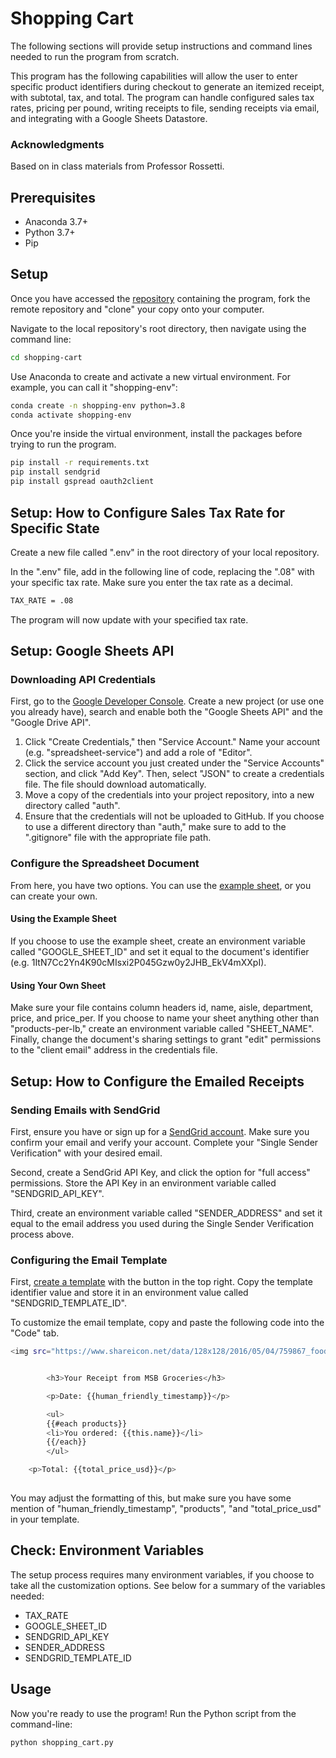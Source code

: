 # Shopping Cart
The following sections will provide setup instructions and command lines needed to run the program from scratch.

This program has the following capabilities will allow the user to enter specific product identifiers during checkout to generate an itemized receipt, with subtotal, tax, and total. The program can handle configured sales tax rates, pricing per pound, writing receipts to file, sending receipts via email, and integrating with a Google Sheets Datastore.

### Acknowledgments
Based on in class materials from Professor Rossetti. 

## Prerequisites

+ Anaconda 3.7+
+ Python 3.7+
+ Pip

## Setup
Once you have accessed the [repository](https://github.com/sarahmardjuki/shopping-cart) containing the program, fork the remote repository and "clone" your copy onto your computer. 

Navigate to the local repository's root directory, then navigate using the command line:

```sh
cd shopping-cart
```

Use Anaconda to create and activate a new virtual environment. For example, you can call it "shopping-env":

```sh
conda create -n shopping-env python=3.8 
conda activate shopping-env
```

Once you're inside the virtual environment, install the packages before trying to run the program. 

```sh
pip install -r requirements.txt
pip install sendgrid
pip install gspread oauth2client
```

## Setup: How to Configure Sales Tax Rate for Specific State
Create a new file called ".env" in the root directory of your local repository. 

In the ".env" file, add in the following line of code, replacing the ".08" with your specific tax rate. Make sure you enter the tax rate as a decimal.
```sh
TAX_RATE = .08
```

The program will now update with your specified tax rate.

## Setup: Google Sheets API

### Downloading API Credentials
First, go to the [Google Developer Console](https://console.developers.google.com/cloud-resource-manager). Create a new project (or use one you already have), search and enable both the "Google Sheets API" and the "Google Drive API". 

1. Click "Create Credentials," then "Service Account." Name your account (e.g. "spreadsheet-service") and add a role of "Editor".
2. Click the service account you just created under the "Service Accounts" section, and click "Add Key". Then, select "JSON" to create a credentials file. The file should download automatically.
3. Move a copy of the credentials into your project repository, into a new directory called "auth".
4. Ensure that the credentials will not be uploaded to GitHub. If you choose to use a different directory than "auth," make sure to add to the ".gitignore" file with the appropriate file path. 

### Configure the Spreadsheet Document
From here, you have two options. You can use the [example sheet](https://docs.google.com/spreadsheets/d/1ItN7Cc2Yn4K90cMIsxi2P045Gzw0y2JHB_EkV4mXXpI/edit?pli=1#gid=1279928033), or you can create your own. 

#### Using the Example Sheet
If you choose to use the example sheet, create an environment variable called "GOOGLE_SHEET_ID" and set it equal to the document's identifier (e.g. 1ItN7Cc2Yn4K90cMIsxi2P045Gzw0y2JHB_EkV4mXXpI). 

#### Using Your Own Sheet
Make sure your file contains column headers id, name, aisle, department, price, and price_per. If you choose to name your sheet anything other than "products-per-lb," create an environment variable called "SHEET_NAME". Finally, change the document's sharing settings to grant "edit" permissions to the "client email" address in the credentials file.

## Setup: How to Configure the Emailed Receipts

### Sending Emails with SendGrid
First, ensure you have or sign up for a [SendGrid account](https://signup.sendgrid.com/). Make sure you confirm your email and verify your account. Complete your "Single Sender Verification" with your desired email. 

Second, create a SendGrid API Key, and click the option for "full access" permissions. Store the API Key in an environment variable called "SENDGRID_API_KEY". 

Third, create an environment variable called "SENDER_ADDRESS" and set it equal to the email address you used during the Single Sender Verification process above. 

### Configuring the Email Template
First, [create a template](https://sendgrid.com/dynamic_templates) with the button in the top right. Copy the template identifier value and store it in an environment value called "SENDGRID_TEMPLATE_ID". 

To customize the email template, copy and paste the following code into the "Code" tab. 

```sh
<img src="https://www.shareicon.net/data/128x128/2016/05/04/759867_food_512x512.png">


        <h3>Your Receipt from MSB Groceries</h3>

        <p>Date: {{human_friendly_timestamp}}</p>

        <ul>
        {{#each products}}
    	<li>You ordered: {{this.name}}</li>
        {{/each}}
        </ul>

    <p>Total: {{total_price_usd}}</p>
         
```

You may adjust the formatting of this, but make sure you have some mention of "human_friendly_timestamp", "products", "and "total_price_usd" in your template.



## Check: Environment Variables
The setup process requires many environment variables, if you choose to take all the customization options. See below for a summary of the variables needed:
* TAX_RATE
* GOOGLE_SHEET_ID
* SENDGRID_API_KEY 
* SENDER_ADDRESS 
* SENDGRID_TEMPLATE_ID 

## Usage

Now you're ready to use the program! Run the Python script from the command-line:
```sh
python shopping_cart.py
```

